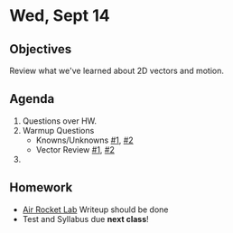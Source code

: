 Wed, Sept 14
=========  

Objectives
------------
Review what we've learned about 2D vectors and motion.

Agenda  
---------  

1. Questions over HW.
2. Warmup Questions
	- Knowns/Unknowns [#1][ku1], [#2][ku2]
	- Vector Review [#1][r1], [#2][r2]
3. 


Homework
-------------  

- [Air Rocket Lab](https://avon.schoology.com/assignment/5144957930/) Writeup should be done 
- Test and Syllabus due **next class**!

[ku1]: https://avon.schoology.com/course/5138386902/materials/gp/5280731584
[ku2]: https://avon.schoology.com/course/5138386902/materials/gp/5280732496
[r1]: https://avon.schoology.com/page/5280734247
[r2]: https://avon.schoology.com/page/5280735262
<!--stackedit_data:
eyJoaXN0b3J5IjpbMTQxNTkxNjAxMiw0MDU0OTE2MDIsLTE5Nz
MxOTQyMjcsLTEzNTQ4NTUxOTEsNTk4MzYzMTc1LC0xOTc2MDI1
ODc3LC0xOTU4MTU3NzMwLDM4MjQ3OTA2MywtMTUxMDA5MjA3NC
wyMDQyOTcwNTY1LC04ODQ5OTEzNDIsLTM0ODg0MjM5MywtOTY5
Mzc1OTA2LDM4MzU2ODAyOSwtMTE5NDAzODY0Nyw3NzExMDkwMT
ksLTIwOTk3NzUyMjUsLTE4NDcwOTUyMzAsMTk1OTIxNzE3Myw1
Nzg4NTEzMzhdfQ==
-->